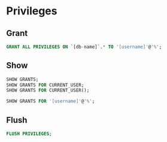 # Privileges

## Grant

```sql
GRANT ALL PRIVILEGES ON `[db-name]`.* TO '[username]'@'%';
```

## Show

```sql
SHOW GRANTS;
SHOW GRANTS FOR CURRENT_USER;
SHOW GRANTS FOR CURRENT_USER();
```

```sql
SHOW GRANTS FOR '[username]'@'%';
```

## Flush

```sql
FLUSH PRIVILEGES;
```
